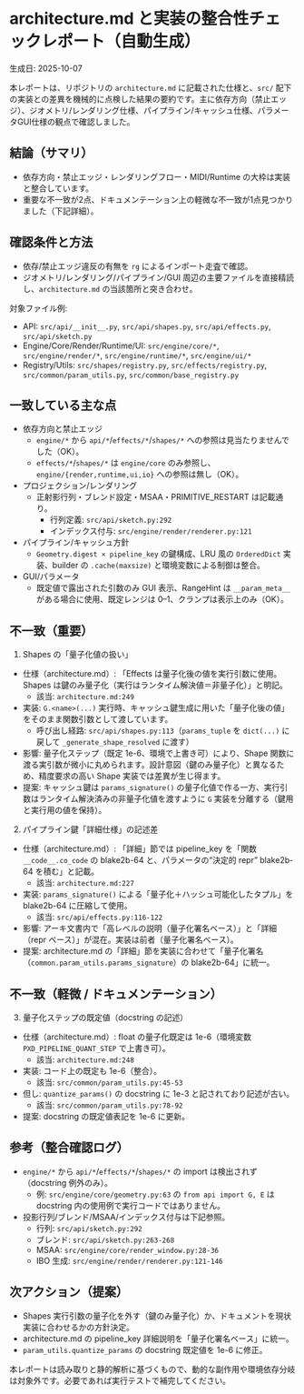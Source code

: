 # architecture.md と実装の整合性チェックレポート（自動生成）

生成日: 2025-10-07

本レポートは、リポジトリの `architecture.md` に記載された仕様と、`src/` 配下の実装との差異を機械的に点検した結果の要約です。主に依存方向（禁止エッジ）、ジオメトリ/レンダリング仕様、パイプライン/キャッシュ仕様、パラメータGUI仕様の観点で確認しました。

## 結論（サマリ）
- 依存方向・禁止エッジ・レンダリングフロー・MIDI/Runtime の大枠は実装と整合しています。
- 重要な不一致が2点、ドキュメンテーション上の軽微な不一致が1点見つかりました（下記詳細）。

## 確認条件と方法
- 依存/禁止エッジ違反の有無を `rg` によるインポート走査で確認。
- ジオメトリ/レンダリング/パイプライン/GUI 周辺の主要ファイルを直接精読し、`architecture.md` の当該箇所と突き合わせ。

対象ファイル例:
- API: `src/api/__init__.py`, `src/api/shapes.py`, `src/api/effects.py`, `src/api/sketch.py`
- Engine/Core/Render/Runtime/UI: `src/engine/core/*`, `src/engine/render/*`, `src/engine/runtime/*`, `src/engine/ui/*`
- Registry/Utils: `src/shapes/registry.py`, `src/effects/registry.py`, `src/common/param_utils.py`, `src/common/base_registry.py`

## 一致している主な点
- 依存方向と禁止エッジ
  - `engine/*` から `api/*`/`effects/*`/`shapes/*` への参照は見当たりませんでした（OK）。
  - `effects/*`/`shapes/*` は `engine/core` のみ参照し、`engine/{render,runtime,ui,io}` への参照は無し（OK）。
- プロジェクション/レンダリング
  - 正射影行列・ブレンド設定・MSAA・PRIMITIVE_RESTART は記載通り。
    - 行列定義: `src/api/sketch.py:292`
    - インデックス付与: `src/engine/render/renderer.py:121`
- パイプライン/キャッシュ方針
  - `Geometry.digest × pipeline_key` の鍵構成、LRU 風の `OrderedDict` 実装、builder の `.cache(maxsize)` と環境変数による制御は整合。
- GUI/パラメータ
  - 既定値で露出された引数のみ GUI 表示、RangeHint は `__param_meta__` がある場合に使用、既定レンジは 0–1、クランプは表示上のみ（OK）。

## 不一致（重要）

1) Shapes の「量子化値の扱い」
- 仕様（architecture.md）: 「Effects は量子化後の値を実行引数に使用。Shapes は鍵のみ量子化（実行はランタイム解決値＝非量子化）」と明記。
  - 該当: `architecture.md:249`
- 実装: `G.<name>(...)` 実行時、キャッシュ鍵生成に用いた「量子化後の値」をそのまま関数引数として渡しています。
  - 呼び出し経路: `src/api/shapes.py:113`（`params_tuple` を `dict(...)` に戻して `_generate_shape_resolved` に渡す）
- 影響: 量子化ステップ（既定 1e-6、環境で上書き可）により、Shape 関数に渡る実引数が微小に丸められます。設計意図（鍵のみ量子化）と異なるため、精度要求の高い Shape 実装では差異が生じ得ます。
- 提案: キャッシュ鍵は `params_signature()` の量子化値で作る一方、実行引数はランタイム解決済みの非量子化値を渡すように `G` 実装を分離する（鍵用と実行用の値を保持）。

2) パイプライン鍵「詳細仕様」の記述差
- 仕様（architecture.md）: 「詳細」節では pipeline_key を「関数 `__code__.co_code` の blake2b-64 と、パラメータの“決定的 repr” blake2b-64 を積む」と記載。
  - 該当: `architecture.md:227`
- 実装: `params_signature()` による「量子化＋ハッシュ可能化したタプル」を blake2b-64 に圧縮して使用。
  - 該当: `src/api/effects.py:116-122`
- 影響: アーキ文書内で「高レベルの説明（量子化署名ベース）」と「詳細（repr ベース）」が混在。実装は前者（量子化署名ベース）。
- 提案: architecture.md の「詳細」節を実装に合わせて「量子化署名（`common.param_utils.params_signature`）の blake2b-64」に統一。

## 不一致（軽微 / ドキュメンテーション）

3) 量子化ステップの既定値（docstring の記述）
- 仕様（architecture.md）: float の量子化既定は 1e-6（環境変数 `PXD_PIPELINE_QUANT_STEP` で上書き可）。
  - 該当: `architecture.md:248`
- 実装: コード上の既定も 1e-6（整合）。
  - 該当: `src/common/param_utils.py:45-53`
- 但し: `quantize_params()` の docstring に 1e-3 と記されており記述が古い。
  - 該当: `src/common/param_utils.py:78-92`
- 提案: docstring の既定値表記を 1e-6 に更新。

## 参考（整合確認ログ）
- `engine/*` から `api/*`/`effects/*`/`shapes/*` の import は検出されず（docstring 例外のみ）。
  - 例: `src/engine/core/geometry.py:63` の `from api import G, E` は docstring 内の使用例で実行コードではありません。
- 投影行列/ブレンド/MSAA/インデックス付与は下記参照。
  - 行列: `src/api/sketch.py:292`
  - ブレンド: `src/api/sketch.py:263-268`
  - MSAA: `src/engine/core/render_window.py:28-36`
  - IBO 生成: `src/engine/render/renderer.py:121-146`

## 次アクション（提案）
- Shapes 実行引数の量子化を外す（鍵のみ量子化）か、ドキュメントを現状実装に合わせるかの方針決定。
- architecture.md の pipeline_key 詳細説明を「量子化署名ベース」に統一。
- `param_utils.quantize_params` の docstring 既定値を 1e-6 に修正。

本レポートは読み取りと静的解析に基づくもので、動的な副作用や環境依存分岐は対象外です。必要であれば実行テストで補完してください。

